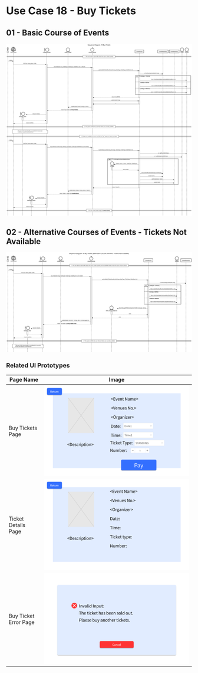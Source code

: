 # Use Case 18 - Buy Tickets
## 01 - Basic Course of Events
![Buy Tickets - Basic Course of Events](/03-design/usecases/images/18-use-case-BuyTickets-basic.png)
## 02 - Alternative Courses of Events - Tickets Not Available
![Buy Tickets - Alternate Course of Events -  Tickets Not Available](/03-design/usecases/images/18-use-case-BuyTickets-alternate.png)
### Related UI Prototypes
| Page Name             | Image                                                              |
|-----------------------|--------------------------------------------------------------------|
| Buy Tickets Page      | ![Buy Tickets Page](01-requirements/UI/10-buy-tickets.png)         |
| Ticket Details Page   | ![View Event Page (User)](01-requirements/UI/11-check-tickets.png) |
| Buy Ticket Error Page | ![Buy Ticket Error](01-requirements/UI/32-buy-ticket-error.png)       |
